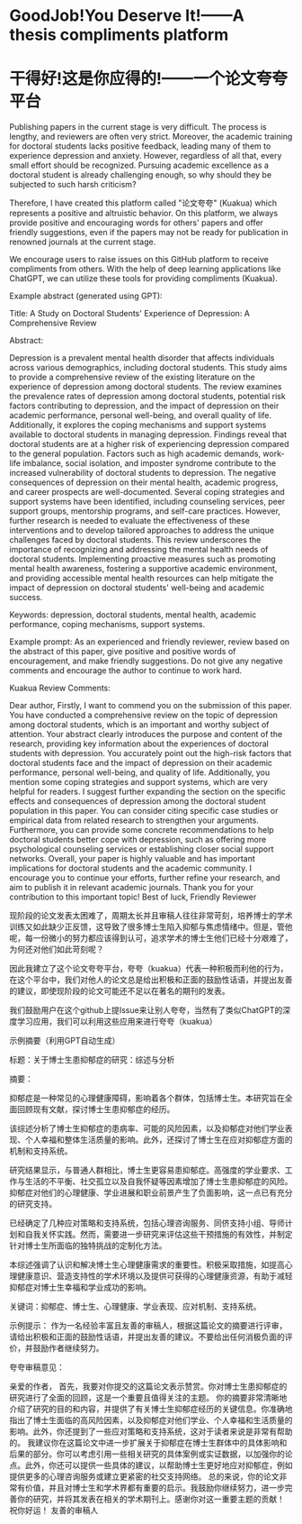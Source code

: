 # GoodJob!You Deserve It!——A thesis compliments platform
# 干得好!这是你应得的!——一个论文夸夸平台

Publishing papers in the current stage is very difficult. The process is lengthy, and reviewers are often very strict. Moreover, the academic training for doctoral students lacks positive feedback, leading many of them to experience depression and anxiety. However, regardless of all that, every small effort should be recognized. Pursuing academic excellence as a doctoral student is already challenging enough, so why should they be subjected to such harsh criticism? 
 
Therefore, I have created this platform called "论文夸夸" (Kuakua) which represents a positive and altruistic behavior. On this platform, we always provide positive and encouraging words for others' papers and offer friendly suggestions, even if the papers may not be ready for publication in renowned journals at the current stage. 
 
We encourage users to raise issues on this GitHub platform to receive compliments from others. With the help of deep learning applications like ChatGPT, we can utilize these tools for providing compliments (Kuakua). 
 
Example abstract (generated using GPT): 

Title: A Study on Doctoral Students' Experience of Depression: A Comprehensive Review

Abstract: 

Depression is a prevalent mental health disorder that affects individuals across various demographics, including doctoral students. This study aims to provide a comprehensive review of the existing literature on the experience of depression among doctoral students.
The review examines the prevalence rates of depression among doctoral students, potential risk factors contributing to depression, and the impact of depression on their academic performance, personal well-being, and overall quality of life. Additionally, it explores the coping mechanisms and support systems available to doctoral students in managing depression.
Findings reveal that doctoral students are at a higher risk of experiencing depression compared to the general population. Factors such as high academic demands, work-life imbalance, social isolation, and imposter syndrome contribute to the increased vulnerability of doctoral students to depression. The negative consequences of depression on their mental health, academic progress, and career prospects are well-documented.
Several coping strategies and support systems have been identified, including counseling services, peer support groups, mentorship programs, and self-care practices. However, further research is needed to evaluate the effectiveness of these interventions and to develop tailored approaches to address the unique challenges faced by doctoral students.
This review underscores the importance of recognizing and addressing the mental health needs of doctoral students. Implementing proactive measures such as promoting mental health awareness, fostering a supportive academic environment, and providing accessible mental health resources can help mitigate the impact of depression on doctoral students' well-being and academic success.

Keywords: depression, doctoral students, mental health, academic performance, coping mechanisms, support systems.

Example prompt:
As an experienced and friendly reviewer, review based on the abstract of this paper, give positive and positive words of encouragement, and make friendly suggestions. Do not give any negative comments and encourage the author to continue to work hard.

Kuakua Review Comments:

Dear author,
Firstly, I want to commend you on the submission of this paper. You have conducted a comprehensive review on the topic of depression among doctoral students, which is an important and worthy subject of attention.
Your abstract clearly introduces the purpose and content of the research, providing key information about the experiences of doctoral students with depression. You accurately point out the high-risk factors that doctoral students face and the impact of depression on their academic performance, personal well-being, and quality of life. Additionally, you mention some coping strategies and support systems, which are very helpful for readers.
I suggest further expanding the section on the specific effects and consequences of depression among the doctoral student population in this paper. You can consider citing specific case studies or empirical data from related research to strengthen your arguments. Furthermore, you can provide some concrete recommendations to help doctoral students better cope with depression, such as offering more psychological counseling services or establishing closer social support networks.
Overall, your paper is highly valuable and has important implications for doctoral students and the academic community. I encourage you to continue your efforts, further refine your research, and aim to publish it in relevant academic journals. Thank you for your contribution to this important topic!
Best of luck,
Friendly Reviewer


现阶段的论文发表太困难了，周期太长并且审稿人往往非常苛刻，培养博士的学术训练又如此缺少正反馈，这导致了很多博士生陷入抑郁与焦虑情绪中。但是，管他呢，每一份微小的努力都应该得到认可，追求学术的博士生他们已经十分艰难了，为何还对他们如此苛刻呢？

因此我建立了这个论文夸夸平台，夸夸（kuakua）代表一种积极而利他的行为，在这个平台中，我们对他人的论文总是给出积极和正面的鼓励性话语，并提出友善的建议，即使现阶段的论文可能还不足以在著名的期刊的发表。

我们鼓励用户在这个github上提Issue来让别人夸夸，当然有了类似ChatGPT的深度学习应用，我们可以利用这些应用来进行夸夸（kuakua）

示例摘要（利用GPT自动生成）

标题：关于博士生患抑郁症的研究：综述与分析

摘要：

抑郁症是一种常见的心理健康障碍，影响着各个群体，包括博士生。本研究旨在全面回顾现有文献，探讨博士生患抑郁症的经历。

该综述分析了博士生抑郁症的患病率、可能的风险因素，以及抑郁症对他们学业表现、个人幸福和整体生活质量的影响。此外，还探讨了博士生在应对抑郁症方面的机制和支持系统。

研究结果显示，与普通人群相比，博士生更容易患抑郁症。高强度的学业要求、工作与生活的不平衡、社交孤立以及自我怀疑等因素增加了博士生患抑郁症的风险。抑郁症对他们的心理健康、学业进展和职业前景产生了负面影响，这一点已有充分的研究支持。

已经确定了几种应对策略和支持系统，包括心理咨询服务、同侪支持小组、导师计划和自我关怀实践。然而，需要进一步研究来评估这些干预措施的有效性，并制定针对博士生所面临的独特挑战的定制化方法。

本综述强调了认识和解决博士生心理健康需求的重要性。积极采取措施，如提高心理健康意识、营造支持性的学术环境以及提供可获得的心理健康资源，有助于减轻抑郁症对博士生幸福和学业成功的影响。

关键词：抑郁症、博士生、心理健康、学业表现、应对机制、支持系统。


示例提示：
作为一名经验丰富且友善的审稿人，根据这篇论文的摘要进行评审，请给出积极和正面的鼓励性话语，并提出友善的建议。不要给出任何消极负面的评价，并鼓励作者继续努力。


夸夸审稿意见：

亲爱的作者，
首先，我要对你提交的这篇论文表示赞赏。你对博士生患抑郁症的研究进行了全面的回顾，这是一个重要且值得关注的主题。
你的摘要非常清晰地介绍了研究的目的和内容，并提供了有关博士生抑郁症经历的关键信息。你准确地指出了博士生面临的高风险因素，以及抑郁症对他们学业、个人幸福和生活质量的影响。此外，你还提到了一些应对策略和支持系统，这对于读者来说是非常有帮助的。
我建议你在这篇论文中进一步扩展关于抑郁症在博士生群体中的具体影响和后果的部分。你可以考虑引用一些相关研究的具体案例或实证数据，以加强你的论点。此外，你还可以提供一些具体的建议，以帮助博士生更好地应对抑郁症，例如提供更多的心理咨询服务或建立更紧密的社交支持网络。
总的来说，你的论文非常有价值，并且对博士生和学术界都有重要的启示。我鼓励你继续努力，进一步完善你的研究，并将其发表在相关的学术期刊上。感谢你对这一重要主题的贡献！
祝你好运！
友善的审稿人


